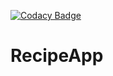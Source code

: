 [![Codacy Badge](https://api.codacy.com/project/badge/Grade/b1cded186acb4330ac166e17fe140502)](https://www.codacy.com/app/dolovskov/RecipeApp?utm_source=github.com&utm_medium=referral&utm_content=dolovskov/RecipeApp&utm_campaign=badger)

# RecipeApp
